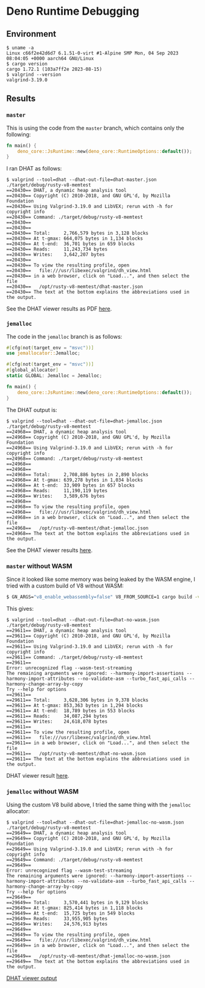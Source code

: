 # Deno Runtime Debugging

## Environment

```
$ uname -a
Linux c66f2e42d6d7 6.1.51-0-virt #1-Alpine SMP Mon, 04 Sep 2023 08:04:05 +0000 aarch64 GNU/Linux
$ cargo version
cargo 1.72.1 (103a7ff2e 2023-08-15)
$ valgrind --version
valgrind-3.19.0
```

## Results

### `master`

This is using the code from the `master` branch, which contains only the
following:

```rust
fn main() {
    deno_core::JsRuntime::new(deno_core::RuntimeOptions::default());
}
```

I ran DHAT as follows:

```
$ valgrind --tool=dhat --dhat-out-file=dhat-master.json ./target/debug/rusty-v8-memtest
==20430== DHAT, a dynamic heap analysis tool
==20430== Copyright (C) 2010-2018, and GNU GPL'd, by Mozilla Foundation
==20430== Using Valgrind-3.19.0 and LibVEX; rerun with -h for copyright info
==20430== Command: ./target/debug/rusty-v8-memtest
==20430==
==20430==
==20430== Total:     2,766,579 bytes in 3,128 blocks
==20430== At t-gmax: 664,075 bytes in 1,134 blocks
==20430== At t-end:  36,701 bytes in 659 blocks
==20430== Reads:     11,243,734 bytes
==20430== Writes:    3,642,207 bytes
==20430==
==20430== To view the resulting profile, open
==20430==   file:///usr/libexec/valgrind/dh_view.html
==20430== in a web browser, click on "Load...", and then select the file
==20430==   /opt/rusty-v8-memtest/dhat-master.json
==20430== The text at the bottom explains the abbreviations used in the output.
```

See the DHAT viewer results as PDF [here](./dhat-output/master/dhat-master.pdf).

### `jemalloc`

The code in the `jemalloc` branch is as follows:

```rust
#[cfg(not(target_env = "msvc"))]
use jemallocator::Jemalloc;

#[cfg(not(target_env = "msvc"))]
#[global_allocator]
static GLOBAL: Jemalloc = Jemalloc;

fn main() {
    deno_core::JsRuntime::new(deno_core::RuntimeOptions::default());
}
```

The DHAT output is:

```
$ valgrind --tool=dhat --dhat-out-file=dhat-jemalloc.json ./target/debug/rusty-v8-memtest
==24968== DHAT, a dynamic heap analysis tool
==24968== Copyright (C) 2010-2018, and GNU GPL'd, by Mozilla Foundation
==24968== Using Valgrind-3.19.0 and LibVEX; rerun with -h for copyright info
==24968== Command: ./target/debug/rusty-v8-memtest
==24968==
==24968==
==24968== Total:     2,708,886 bytes in 2,890 blocks
==24968== At t-gmax: 639,278 bytes in 1,034 blocks
==24968== At t-end:  33,909 bytes in 657 blocks
==24968== Reads:     11,190,119 bytes
==24968== Writes:    3,589,676 bytes
==24968==
==24968== To view the resulting profile, open
==24968==   file:///usr/libexec/valgrind/dh_view.html
==24968== in a web browser, click on "Load...", and then select the file
==24968==   /opt/rusty-v8-memtest/dhat-jemalloc.json
==24968== The text at the bottom explains the abbreviations used in the output.
```

See the DHAT viewer results [here](./dhat-output/master/dhat-master.pdf).

### `master` without WASM

Since it looked like some memory was being leaked by the WASM engine, I tried
with a custom build of V8 without WASM:

```sh
$ GN_ARGS="v8_enable_webassembly=false" V8_FROM_SOURCE=1 cargo build -vv
```

This gives:

```
$ valgrind --tool=dhat --dhat-out-file=dhat-no-wasm.json ./target/debug/rusty-v8-memtest
==29611== DHAT, a dynamic heap analysis tool
==29611== Copyright (C) 2010-2018, and GNU GPL'd, by Mozilla Foundation
==29611== Using Valgrind-3.19.0 and LibVEX; rerun with -h for copyright info
==29611== Command: ./target/debug/rusty-v8-memtest
==29611==
Error: unrecognized flag --wasm-test-streaming
The remaining arguments were ignored: --harmony-import-assertions --harmony-import-attributes --no-validate-asm --turbo_fast_api_calls --harmony-change-array-by-copy
Try --help for options
==29611==
==29611== Total:     3,628,306 bytes in 9,378 blocks
==29611== At t-gmax: 853,363 bytes in 1,294 blocks
==29611== At t-end:  18,789 bytes in 553 blocks
==29611== Reads:     34,087,294 bytes
==29611== Writes:    24,618,078 bytes
==29611==
==29611== To view the resulting profile, open
==29611==   file:///usr/libexec/valgrind/dh_view.html
==29611== in a web browser, click on "Load...", and then select the file
==29611==   /opt/rusty-v8-memtest/dhat-no-wasm.json
==29611== The text at the bottom explains the abbreviations used in the output.
```

DHAT viewer result [here](./dhat-output/no-wasm/dhat-no-wasm.pdf).

### `jemalloc` without WASM

Using the custom V8 build above, I tried the same thing with the `jemalloc`
allocator:

```
$ valgrind --tool=dhat --dhat-out-file=dhat-jemalloc-no-wasm.json ./target/debug/rusty-v8-memtest
==29649== DHAT, a dynamic heap analysis tool
==29649== Copyright (C) 2010-2018, and GNU GPL'd, by Mozilla Foundation
==29649== Using Valgrind-3.19.0 and LibVEX; rerun with -h for copyright info
==29649== Command: ./target/debug/rusty-v8-memtest
==29649==
Error: unrecognized flag --wasm-test-streaming
The remaining arguments were ignored: --harmony-import-assertions --harmony-import-attributes --no-validate-asm --turbo_fast_api_calls --harmony-change-array-by-copy
Try --help for options
==29649==
==29649== Total:     3,570,441 bytes in 9,129 blocks
==29649== At t-gmax: 825,414 bytes in 1,118 blocks
==29649== At t-end:  15,725 bytes in 549 blocks
==29649== Reads:     33,955,905 bytes
==29649== Writes:    24,576,913 bytes
==29649==
==29649== To view the resulting profile, open
==29649==   file:///usr/libexec/valgrind/dh_view.html
==29649== in a web browser, click on "Load...", and then select the file
==29649==   /opt/rusty-v8-memtest/dhat-jemalloc-no-wasm.json
==29649== The text at the bottom explains the abbreviations used in the output.
```

[DHAT viewer output](./dhat-output/jemalloc-no-wasm/dhat-jemalloc-no-wasm.pdf)